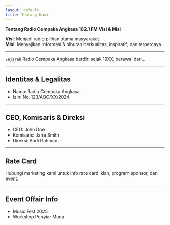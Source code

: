```yaml
---
layout: default
title: Tentang Kami
---
```


<b>Tentang Radio Cempaka Angkasa 102.1 FM</b>
<b>Visi & Misi</b>

**Visi**: Menjadi radio pilihan utama masyarakat.  
**Misi**: Menyajikan informasi & hiburan berkualitas, inspiratif, dan terpercaya.

---

```Sejarah```
Radio Cempaka Angkasa berdiri sejak 19XX, berawal dari...

---

## Identitas & Legalitas
- Nama: Radio Cempaka Angkasa
- Izin: No. 123/ABC/XX/2024

---

## CEO, Komisaris & Direksi
- CEO: John Doe
- Komisaris: Jane Smith
- Direksi: Andi Rahman

---

## Rate Card
Hubungi marketing kami untuk info rate card iklan, program sponsor, dan event.

---

## Event Offair Info
- Music Fest 2025
- Workshop Penyiar Muda

